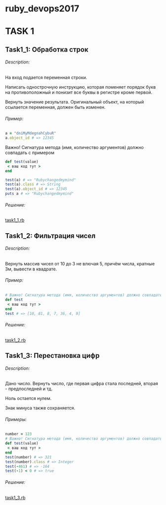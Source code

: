 # ruby_devops2017
# TASK 1
## Task1_1: Обработка строк
###### Description:
На вход подается переменная строки.

Написать однострочную инструкцию, которая поменяет порядок букв на противоположный и понизит все буквы в регистре кроме первой.

Вернуть значение результата. Оригинальный объект, на который ссылается переменная, должен быть изменен.
###### Пример:
```ruby
a = "dniMyMdegnahCybuR"
a.object_id # => 12345
```
Важно! Сигнатура метода (имя, количество аргументов) должно совпадать с примером
```ruby
def test(value)
 < ваш код тут >
end
```
```ruby
test(a) # => "Rubychangedmymind"
test(a).class # => String
test(a).object_id # => 12345
puts a # => "Rubychangedmymind"
```
###### Решение:

[task1_1.rb](scripts/task1_1.rb)

## Task1_2: Фильтрация чисел
###### Description:

Вернуть массив чисел от 10 до 3 не влючая 5, причём числа, кратные 3м, вывести в квадрате.

###### Пример:
```ruby
# Важно! Сигнатура метода (имя, количество аргументов) должно совпадать с примером
def test
 < ваш код тут >
end
test # => [10, 81, 8, 7, 36, 4, 9]
```
###### Решение:

[task1_2.rb](scripts/task1_2.rb)

## Task1_3: Перестановка цифр
###### Description:

Дано число. Вернуть число, где первая цифра стала последней, вторая - предпоследней и тд.

Ноль остается нулем.

Знак минуса также сохраняется.

###### Примеры:
```ruby
number = 123
# Важно! Сигнатура метода (имя, количество аргументов) должно совпадать с примером
def test(value)
 < ваш код тут >
end
test(number) # => 321
test(number).class # => Integer
test(-461) # => -164
test(-1) < 0 # => true
```
###### Решение:
[task1_3.rb](scripts/task1_3.rb)


